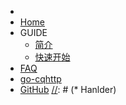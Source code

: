 * 
* [Home](/)
* GUIDE
  * [简介](/INFO)
  * [快速开始](/Start)
* [FAQ](/FAQ)
* [go-cqhttp](https://docs.go-cqhttp.org)
* [GitHub](https://github.com/BoyChai/CoralBot)
[//]: # (* Hanlder)

[//]: # (  * [常规行为]&#40;/Hanlder&#41;)

[//]: # (  * [频道行为]&#40;/ChannelHanlder&#41;)

[//]: # (* Event)

[//]: # (  * [常规事件]&#40;/Event&#41;)

[//]: # (  * [频道事件]&#40;/ChannelEvent&#41;)

